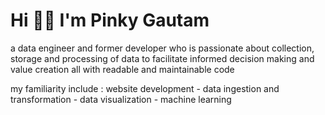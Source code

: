 # Hi 👋🏻 I'm Pinky Gautam
a data engineer and former developer who is passionate about collection, storage and processing of data to facilitate informed decision making and value creation all with readable and maintainable code

my familiarity include : website development - data ingestion and transformation - data visualization - machine learning
